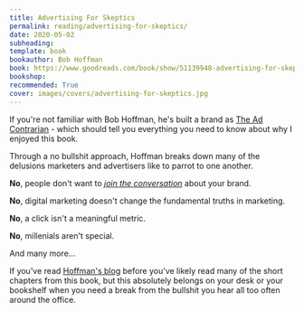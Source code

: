 ```yaml
---
title: Advertising For Skeptics
permalink: reading/advertising-for-skeptics/
date: 2020-05-02
subheading: 
template: book
bookauthor: Bob Hoffman
book: https://www.goodreads.com/book/show/51139948-advertising-for-skeptics
bookshop: 
recommended: True
cover: images/covers/advertising-for-skeptics.jpg
---
```


If you're not familiar with Bob Hoffman, he's built a brand as [The Ad Contrarian](https://twitter.com/adcontrarian) - which should tell you everything you need to know about why I enjoyed this book.

Through a no bullshit approach, Hoffman breaks down many of the delusions marketers and advertisers like to parrot to one another.

**No**, people don't want to *[join the conversation](https://www.youtube.com/watch?v=1YvlqiJwGe8)* about your brand.

**No**, digital marketing doesn't change the fundamental truths in marketing.

**No**, a click isn't a meaningful metric.

**No**, millenials aren't special.

And many more...

If you've read [Hoffman's blog](http://adcontrarian.blogspot.com/) before you've likely read many of the short chapters from this book, but this absolutely belongs on your desk or your bookshelf when you need a break from the bullshit you hear all too often around the office.